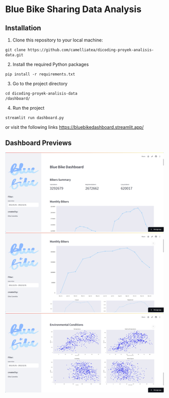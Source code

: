 # Blue Bike Sharing Data Analysis

## Installation
1. Clone this repository to your local machine:
```
git clone https://github.com/camelliatea/dicoding-proyek-analisis-data.git
```
2. Install the required Python packages
```
pip install -r requirements.txt
```
3. Go to the project directory
```
cd dicoding-proyek-analisis-data
/dashboard/
```
4. Run the project
```
streamlit run dashboard.py
```
or visit the following links
https://bluebikedashboard.streamlit.app/

## Dashboard Previews
![preview 1](previews/image.png)
![preview 2](previews/image-2.png)
![preview 3](previews/image-1.png)

